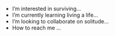 
-  I’m interested in surviving...
-  I’m currently learning living a life...
-  I’m looking to collaborate on solitude...
-  How to reach me ...

<!---
lavienrozi/lavienrozi is a ✨ special ✨ repository because its `README.md` (this file) appears on your GitHub profile.
You can click the Preview link to take a look at your changes.
--->
